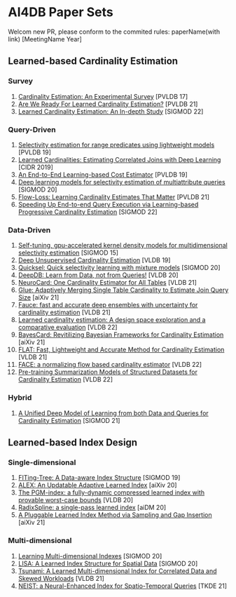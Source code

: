 # AI4DB Paper Sets

Welcom new PR, please conform to the commited rules:  paperName(with link) [MeetingName Year]

## Learned-based Cardinality Estimation

### Survey

1. [Cardinality Estimation: An Experimental Survey](https://www.vldb.org/pvldb/vol11/p499-harmouch.pdf) [PVLDB 17]
2. [Are We Ready For Learned Cardinality Estimation?](https://arxiv.org/pdf/2012.06743.pdf) [PVLDB 21]
3. [Learned Cardinality Estimation: An In-depth Study](https://dl.acm.org/doi/10.1145/3514221.3526154) [SIGMOD 22]

### Query-Driven

1. [Selectivity estimation for range predicates using lightweight models](http://www.vldb.org/pvldb/vol12/p1044-dutt.pdf) [PVLDB 19]
2. [Learned Cardinalities: Estimating Correlated Joins with Deep Learning](https://arxiv.org/pdf/1809.00677.pdf) [CIDR 2019]
3. [An End-to-End Learning-based Cost Estimator](http://www.vldb.org/pvldb/vol13/p307-sun.pdf) [PVLDB 19]
4. [Deep learning models for selectivity estimation of multiattribute queries](https://dl.acm.org/doi/abs/10.1145/3318464.3389741) [SIGMOD 20]
5. [Flow-Loss: Learning Cardinality Estimates That Matter](https://people.csail.mit.edu/tatbul/publications/flowloss_vldb21.pdf) [PVLDB 21]
6. [Speeding Up End-to-end Query Execution via Learning-based Progressive Cardinality Estimation](https://www.fangwang.online/_files/ugd/5d2324_ddbbd368d939421e9f2b7295b919d90d.pdf) [SIGMOD 22]

### Data-Driven

1. [Self-tuning, gpu-accelerated kernel density models for multidimensional selectivity estimation](https://dl.acm.org/doi/10.1145/2723372.2749438) [SIGMOD 15]
2. [Deep Unsupervised Cardinality Estimation](http://www.vldb.org/pvldb/vol13/p279-yang.pdf) [VLDB 19]
3. [Quicksel: Quick selectivity learning with mixture models](https://arxiv.org/pdf/1812.10568.pdf) [SIGMOD 20]
4. [DeepDB: Learn from Data, not from Queries!](http://www.vldb.org/pvldb/vol13/p992-hilprecht.pdf) [VLDB 20]
5. [NeuroCard: One Cardinality Estimator for All Tables](https://vldb.org/pvldb/vol14/p61-yang.pdf) [VLDB 21]
6. [Glue: Adaptively Merging Single Table Cardinality to Estimate Join Query Size](https://arxiv.org/pdf/2112.03458.pdf)  [aiXiv 21]
7. [Fauce: fast and accurate deep ensembles with uncertainty for cardinality estimation](http://vldb.org/pvldb/vol14/p1950-liu.pdf) [VLDB 21]
8. [Learned cardinality estimation: A design space exploration and a comparative evaluation](https://dbgroup.cs.tsinghua.edu.cn/ligl/papers/vldb22-card-exp.pdf) [VLDB 22]
9. [BayesCard: Revitilizing Bayesian Frameworks for Cardinality Estimation](https://arxiv.org/pdf/2012.14743.pdf) [aiXiv 21]
10. [FLAT: Fast, Lightweight and Accurate Method for Cardinality Estimation](http://www.vldb.org/pvldb/vol14/p1489-zhu.pdf) [VLDB 21]
11. [FACE: a normalizing flow based cardinality estimator](https://dbgroup.cs.tsinghua.edu.cn/ligl/papers/vldb22-flow-card.pdf) [VLDB 22]
12. [Pre-training Summarization Models of Structured Datasets for Cardinality Estimation](http://yao.lu/iris.pdf) [VLDB 22]

### Hybrid

1. [A Unified Deep Model of Learning from both Data and Queries for Cardinality Estimation](https://arxiv.org/pdf/2107.12295.pdf) [SIGMOD 21]

## Learned-based Index Design

### Single-dimensional

1. [FITing-Tree: A Data-aware Index Structure](https://arxiv.org/pdf/1801.10207.pdf) [SIGMOD 19]
2. [ALEX: An Updatable Adaptive Learned Index](https://arxiv.org/pdf/1905.08898.pdf)  [aiXiv 20]
3. [The PGM-index: a fully-dynamic compressed learned index with provable worst-case bounds](http://www.vldb.org/pvldb/vol13/p1162-ferragina.pdf)  [VLDB 20]
4. [RadixSpline: a single-pass learned index](https://dl.acm.org/doi/pdf/10.1145/3401071.3401659) [aiDM 20]
5. [A Pluggable Learned Index Method via Sampling and Gap Insertion](https://arxiv.org/pdf/2101.00808.pdf) [aiXiv 21]

### Multi-dimensional

1. [Learning Multi-dimensional Indexes](https://dl.acm.org/doi/pdf/10.1145/3318464.3380579) [SIGMOD 20]
2. [LISA: A Learned Index Structure for Spatial Data](https://dl.acm.org/doi/abs/10.1145/3318464.3389703) [SIGMOD 20]
3. [Tsunami: A Learned Multi-dimensional Index for Correlated Data and Skewed Workloads](http://vldb.org/pvldb/vol14/p74-ding.pdf) [VLDB 21]
4. [NEIST: a Neural-Enhanced Index for Spatio-Temporal Queries](https://ieeexplore.ieee.org/stamp/stamp.jsp?tp=&arnumber=8861025) [TKDE 21]

